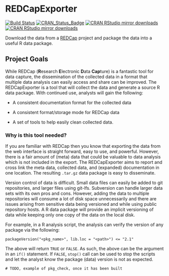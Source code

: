 # REDCapExporter

[![Build Status](https://travis-ci.com/dewittpe/REDCapExporter.svg?branch=master)](https://travis-ci.com/dewittpe/REDCapExporter)
[![CRAN_Status_Badge](http://www.r-pkg.org/badges/version/REDCapExporter)](https://cran.r-project.org/package=REDCapExporter)
[![CRAN RStudio mirror downloads](http://cranlogs.r-pkg.org/badges/REDCapExporter)](http://www.r-pkg.org/pkg/REDCapExporter)
[![CRAN RStudio mirror downloads](http://cranlogs.r-pkg.org/badges/grand-total/REDCapExporter)](http://www.r-pkg.org/pkg/REDCapExporter)

Download the data from a [REDCap](https://www.project-redcap.org/)
project and package the data into a useful R data package.

## Project Goals

While REDCap (**R**esearch **E**lectronic **D**ata **Cap**ture) is a fantastic
tool for data capture, the dissemination of the collected data in a format that
multiple data analysis can easily access and share can be improved.  The
REDCapExporter is a tool that will collect the data and generate a source R data
package.  With continued use, analysts will gain the following:

* A consistent documentation format for the collected data

* A consistent format/storage mode for REDCap data

* A set of tools to help easily clean collected data.

### Why is this tool needed?

If you are familiar with REDCap then you know that exporting the data from the
web interface is straight forward, easy to use, and powerful.  However, there is
a fair amount of (meta) data that could be valuable to data analysis which is
not included in the export.  The REDCapExporter aims to report and cross link
the meta data, collected data, and (expanded) documentation in one location.
The resulting `.tar.gz` data package is easy to disseminate.

Version control of data is difficult.  Small data files can easily be added to
git repositories, and larger files using git-lfs.  Subversion can handle larger
data sets with its own pros and cons.  However, adding the data to multiple
repositories will consume a lot of disk space unnecessarily  and there are issues
arising from sensitive data being versioned and while using public repository
hosts.  A R data package will provide an implicit versioning of data while
keeping only one copy of the data on the local disk.

For example, in a R analysis script, the analysis can verify the version of
any package via the following:

    packageVersion("<pkg_name>", lib.loc = "<path>") <= "2.1"

The above will return `TRUE` or `FALSE`.  As such, the above can be the argument
in an `if()` statement.  If `FALSE`, `stop()` call can be used to stop the
scripts and let the analyst know the package (data) version is not as expected.

    # TODO, example of pkg_check, once it has been built

